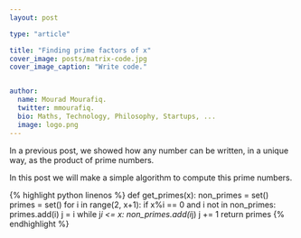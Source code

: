 ```yaml
---
layout: post

type: "article"

title: "Finding prime factors of x"
cover_image: posts/matrix-code.jpg
cover_image_caption: "Write code."


author:
  name: Mourad Mourafiq.
  twitter: mmourafiq.
  bio: Maths, Technology, Philosophy, Startups, ...
  image: logo.png
---
```


In a previous post, we showed how any number can be written, in a unique way, as the product of prime numbers.

In this post we will make a simple algorithm to compute this prime numbers.

{% highlight python linenos %}
def get_primes(x):
    non_primes = set()
    primes = set()
    for i in range(2, x+1):
        if x%i == 0 and i not in non_primes:
            primes.add(i)
            j = i
            while j*i <= x:
                non_primes.add(i*j)
                j += 1
    return primes
{% endhighlight %}
